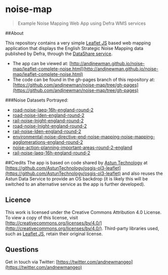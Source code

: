# noise-map
> Example Noise Mapping Web App using Defra WMS services

##About

This repository contains a very simple [Leaflet JS](http://www.leafletjs.com) based web mapping application that displays the English Strategic Noise Mapping data published by Defra, through the [DataShare service](http://www.geostore.com/environment-agency).

* The app can be viewed at: [http://andjnewman.github.io/noise-map/leaflet-complete-noise.html](http://andjnewman.github.io/noise-map/leaflet-complete-noise.html)
* The code can be found in the gh-pages branch of this repository at: [https://github.com/andjnewman/noise-map/tree/gh-pages](https://github.com/andjnewman/noise-map/tree/gh-pages)

###Noise Datasets Portrayed:
* [road-noise-laeq-16h-england-round-2](http://data.gov.uk/dataset/road-noise-laeq-16h-england-round-2) 
* [road-noise-lden-england-round-2](http://data.gov.uk/dataset/road-noise-lden-england-round-2)
* [rail-noise-lnight-england-round-2](http://data.gov.uk/dataset/rail-noise-lnight-england-round-2)
* [road-noise-lnight-england-round-2](http://data.gov.uk/dataset/road-noise-lnight-england-round-2)
* [rail-noise-lden-england-round-2](http://data.gov.uk/dataset/rail-noise-lden-england-round-2)
* [environmental-noise-directive-end-noise-mapping-noise-mapping-agglomerations-england-round-2](http://data.gov.uk/dataset/environmental-noise-directive-end-noise-mapping-noise-mapping-agglomerations-england-round-2)
* [noise-action-planning-important-areas-round-2-england](http://data.gov.uk/dataset/noise-action-planning-important-areas-round-2-england)
* [rail-noise-laeq-16h-england-round-2](http://data.gov.uk/dataset/rail-noise-laeq-16h-england-round-2)

##Credits
The app is based on code shared by [Astun Technology](https://astuntechnology.com) at [https://github.com/AstunTechnology/osgis-ol3-leaflet](https://github.com/AstunTechnology/osgis-ol3-leaflet) and also reuses the Astun Data Service to provide an OS backdrop (it is likely this will be switched to an alternative service as the app is further developed).

## Licence

This work is licensed under the Creative Commons Attribution 4.0 License. To view a copy of this license, visit [http://creativecommons.org/licenses/by/4.0/](http://creativecommons.org/licenses/by/4.0/). Third-party libraries used, such as [Leaflet JS](http://www.leafletjs.com), retain their original license.

## Questions

Get in touch via Twitter: [https://twitter.com/andnewmangeo](https://twitter.com/andnewmangeo)
